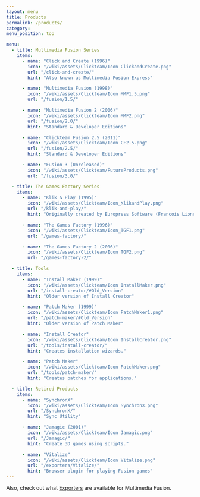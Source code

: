 ```yaml
---
layout: menu
title: Products
permalink: /products/
category:
menu_position: top

menu:
  - title: Multimedia Fusion Series
    items:
      - name: "Click and Create (1996)"
        icon: "/wiki/assets/Clickteam/Icon ClickandCreate.png"
        url: "/click-and-create/"
        hint: "Also known as Multimedia Fusion Express"

      - name: "Multimedia Fusion (1998)"
        icon: "/wiki/assets/Clickteam/Icon MMF1.5.png"
        url: "/fusion/1.5/"

      - name: "Multimedia Fusion 2 (2006)"
        icon: "/wiki/assets/Clickteam/Icon MMF2.png"
        url: "/fusion/2.0/"
        hint: "Standard & Developer Editions"

      - name: "Clickteam Fusion 2.5 (2011)"
        icon: "/wiki/assets/Clickteam/Icon CF2.5.png"
        url: "/fusion/2.5/"
        hint: "Standard & Developer Editions"

      - name: "Fusion 3 (Unreleased)"
        icon: "/wiki/assets/Clickteam/FutureProducts.png"
        url: "/fusion/3.0/"

  - title: The Games Factory Series
    items:
      - name: "Klik & Play (1995)"
        icon: "/wiki/assets/Clickteam/Icon_KlikandPlay.png"
        url: "/klik-and-play/"
        hint: "Originally created by Europress Software (Francois Lionet/Yves Lamarouex)"

      - name: "The Games Factory (1996)"
        icon: "/wiki/assets/Clickteam/Icon_TGF1.png"
        url: "/games-factory/"

      - name: "The Games Factory 2 (2006)"
        icon: "/wiki/assets/Clickteam/Icon TGF2.png"
        url: "/games-factory-2/"

  - title: Tools
    items:
      - name: "Install Maker (1999)"
        icon: "/wiki/assets/Clickteam/Icon InstallMaker.png"
        url: "/install-creator/#Old_Version"
        hint: "Older version of Install Creator"

      - name: "Patch Maker (1999)"
        icon: "/wiki/assets/Clickteam/Icon PatchMaker1.png"
        url: "/patch-maker/#Old_Version"
        hint: "Older version of Patch Maker"

      - name: "Install Creator"
        icon: "/wiki/assets/Clickteam/Icon InstallCreator.png"
        url: "/tools/install-creator/"
        hint: "Creates installation wizards."

      - name: "Patch Maker"
        icon: "/wiki/assets/Clickteam/Icon PatchMaker.png"
        url: "/tools/patch-maker/"
        hint: "Creates patches for applications."

  - title: Retired Products
    items:
      - name: "SynchronX"
        icon: "/wiki/assets/Clickteam/Icon SynchronX.png"
        url: "/SynchronX/"
        hint: "Sync Utility"

      - name: "Jamagic (2001)"
        icon: "/wiki/assets/Clickteam/Icon Jamagic.png"
        url: "/Jamagic/"
        hint: "Create 3D games using scripts."

      - name: "Vitalize"
        icon: "/wiki/assets/Clickteam/Icon Vitalize.png"
        url: "/exporters/Vitalize/"
        hint: "Browser plugin for playing Fusion games"
---
```


Also, check out what [Exporters](/exporters/) are available for Multimedia Fusion.
